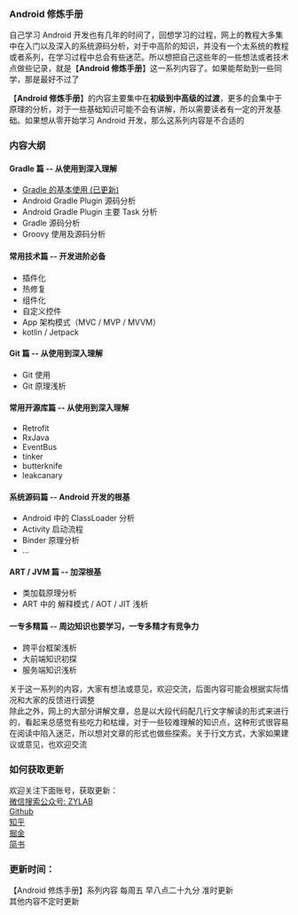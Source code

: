 ### Android 修炼手册
自己学习 Android 开发也有几年的时间了，回想学习的过程，网上的教程大多集中在入门以及深入的系统源码分析，对于中高阶的知识，并没有一个太系统的教程或者系列，在学习过程中总会有些迷茫。所以想把自己这些年的一些想法或者技术点做些记录，就是【**Android 修炼手册**】这一系列内容了。如果能帮助到一些同学，那是最好不过了   
    
【**Android 修炼手册**】的内容主要集中在**初级到中高级的过渡**，更多的会集中于原理的分析，对于一些基础知识可能不会有讲解，所以需要读者有一定的开发基础。如果想从零开始学习 Android 开发，那么这系列内容是不合适的    

### 内容大纲
#### Gradle 篇 -- 从使用到深入理解
* [Gradle 的基本使用 (已更新)](./gradle/gradle的基本使用.md)
* Android Gradle Plugin 源码分析
* Android Gradle Plugin 主要 Task 分析
* Gradle 源码分析
* Groovy 使用及源码分析
#### 常用技术篇 -- 开发进阶必备
* 插件化
* 热修复
* 组件化
* 自定义控件
* App 架构模式（MVC / MVP / MVVM）
* kotlin / Jetpack
#### Git 篇 -- 从使用到深入理解
* Git 使用
* Git 原理浅析
#### 常用开源库篇 -- 从使用到深入理解
* Retrofit
* RxJava
* EventBus
* tinker
* butterknife
* leakcanary
#### 系统源码篇 -- Android 开发的根基
* Android 中的 ClassLoader 分析
* Activity 启动流程
* Binder 原理分析
* ...
#### ART / JVM 篇 -- 加深根基
* 类加载原理分析
* ART 中的 解释模式 / AOT / JIT 浅析
#### 一专多精篇 -- 周边知识也要学习，一专多精才有竞争力 
* 跨平台框架浅析
* 大前端知识初探
* 服务端知识浅析 

关于这一系列的内容，大家有想法或意见，欢迎交流，后面内容可能会根据实际情况和大家的反馈进行调整     
除此之外，网上的大部分讲解文章，总是以大段代码配几行文字解读的形式来进行的，看起来总感觉有些吃力和枯燥，对于一些较难理解的知识点，这种形式很容易在阅读中陷入迷茫，所以想对文章的形式也做些探索。关于行文方式，大家如果建议或意见，也欢迎交流    

### 如何获取更新
欢迎关注下面账号，获取更新：   
[微信搜索公众号: ZYLAB](./images/ZYLAB.jpg)   
[Github](https://github.com/5A59)    
[知乎](https://www.zhihu.com/people/5a59/activities)      
[掘金](https://juejin.im/user/58d9d015ac502e0058df1f96)   
[简书](https://www.jianshu.com/u/4cf10cf65326)   

### 更新时间：   
【Android 修炼手册】系列内容 每周五 早八点二十九分 准时更新   
其他内容不定时更新   
